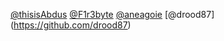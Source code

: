 [@thisisAbdus](https://github.com/thisisabdus)
[@F1r3byte](https://github.com/F1r3byte)
[@aneagoie](https://github.com/aneagoie)
[@drood87] (https://github.com/drood87)